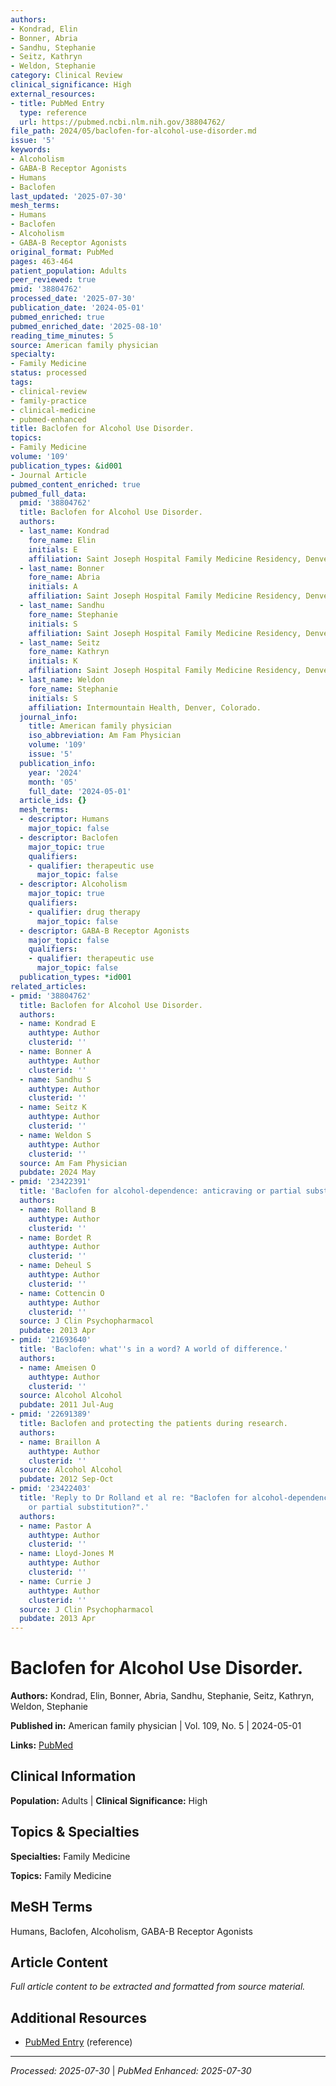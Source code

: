 ```yaml
---
authors:
- Kondrad, Elin
- Bonner, Abria
- Sandhu, Stephanie
- Seitz, Kathryn
- Weldon, Stephanie
category: Clinical Review
clinical_significance: High
external_resources:
- title: PubMed Entry
  type: reference
  url: https://pubmed.ncbi.nlm.nih.gov/38804762/
file_path: 2024/05/baclofen-for-alcohol-use-disorder.md
issue: '5'
keywords:
- Alcoholism
- GABA-B Receptor Agonists
- Humans
- Baclofen
last_updated: '2025-07-30'
mesh_terms:
- Humans
- Baclofen
- Alcoholism
- GABA-B Receptor Agonists
original_format: PubMed
pages: 463-464
patient_population: Adults
peer_reviewed: true
pmid: '38804762'
processed_date: '2025-07-30'
publication_date: '2024-05-01'
pubmed_enriched: true
pubmed_enriched_date: '2025-08-10'
reading_time_minutes: 5
source: American family physician
specialty:
- Family Medicine
status: processed
tags:
- clinical-review
- family-practice
- clinical-medicine
- pubmed-enhanced
title: Baclofen for Alcohol Use Disorder.
topics:
- Family Medicine
volume: '109'
publication_types: &id001
- Journal Article
pubmed_content_enriched: true
pubmed_full_data:
  pmid: '38804762'
  title: Baclofen for Alcohol Use Disorder.
  authors:
  - last_name: Kondrad
    fore_name: Elin
    initials: E
    affiliation: Saint Joseph Hospital Family Medicine Residency, Denver, Colorado.
  - last_name: Bonner
    fore_name: Abria
    initials: A
    affiliation: Saint Joseph Hospital Family Medicine Residency, Denver, Colorado.
  - last_name: Sandhu
    fore_name: Stephanie
    initials: S
    affiliation: Saint Joseph Hospital Family Medicine Residency, Denver, Colorado.
  - last_name: Seitz
    fore_name: Kathryn
    initials: K
    affiliation: Saint Joseph Hospital Family Medicine Residency, Denver, Colorado.
  - last_name: Weldon
    fore_name: Stephanie
    initials: S
    affiliation: Intermountain Health, Denver, Colorado.
  journal_info:
    title: American family physician
    iso_abbreviation: Am Fam Physician
    volume: '109'
    issue: '5'
  publication_info:
    year: '2024'
    month: '05'
    full_date: '2024-05-01'
  article_ids: {}
  mesh_terms:
  - descriptor: Humans
    major_topic: false
  - descriptor: Baclofen
    major_topic: true
    qualifiers:
    - qualifier: therapeutic use
      major_topic: false
  - descriptor: Alcoholism
    major_topic: true
    qualifiers:
    - qualifier: drug therapy
      major_topic: false
  - descriptor: GABA-B Receptor Agonists
    major_topic: false
    qualifiers:
    - qualifier: therapeutic use
      major_topic: false
  publication_types: *id001
related_articles:
- pmid: '38804762'
  title: Baclofen for Alcohol Use Disorder.
  authors:
  - name: Kondrad E
    authtype: Author
    clusterid: ''
  - name: Bonner A
    authtype: Author
    clusterid: ''
  - name: Sandhu S
    authtype: Author
    clusterid: ''
  - name: Seitz K
    authtype: Author
    clusterid: ''
  - name: Weldon S
    authtype: Author
    clusterid: ''
  source: Am Fam Physician
  pubdate: 2024 May
- pmid: '23422391'
  title: 'Baclofen for alcohol-dependence: anticraving or partial substitution?'
  authors:
  - name: Rolland B
    authtype: Author
    clusterid: ''
  - name: Bordet R
    authtype: Author
    clusterid: ''
  - name: Deheul S
    authtype: Author
    clusterid: ''
  - name: Cottencin O
    authtype: Author
    clusterid: ''
  source: J Clin Psychopharmacol
  pubdate: 2013 Apr
- pmid: '21693640'
  title: 'Baclofen: what''s in a word? A world of difference.'
  authors:
  - name: Ameisen O
    authtype: Author
    clusterid: ''
  source: Alcohol Alcohol
  pubdate: 2011 Jul-Aug
- pmid: '22691389'
  title: Baclofen and protecting the patients during research.
  authors:
  - name: Braillon A
    authtype: Author
    clusterid: ''
  source: Alcohol Alcohol
  pubdate: 2012 Sep-Oct
- pmid: '23422403'
  title: 'Reply to Dr Rolland et al re: "Baclofen for alcohol-dependence: anticraving
    or partial substitution?".'
  authors:
  - name: Pastor A
    authtype: Author
    clusterid: ''
  - name: Lloyd-Jones M
    authtype: Author
    clusterid: ''
  - name: Currie J
    authtype: Author
    clusterid: ''
  source: J Clin Psychopharmacol
  pubdate: 2013 Apr
---
```


# Baclofen for Alcohol Use Disorder.

**Authors:** Kondrad, Elin, Bonner, Abria, Sandhu, Stephanie, Seitz, Kathryn, Weldon, Stephanie

**Published in:** American family physician | Vol. 109, No. 5 | 2024-05-01

**Links:** [PubMed](https://pubmed.ncbi.nlm.nih.gov/38804762/)

## Clinical Information

**Population:** Adults | **Clinical Significance:** High

## Topics & Specialties

**Specialties:** Family Medicine

**Topics:** Family Medicine

## MeSH Terms

Humans, Baclofen, Alcoholism, GABA-B Receptor Agonists

## Article Content

*Full article content to be extracted and formatted from source material.*

## Additional Resources

- [PubMed Entry](https://pubmed.ncbi.nlm.nih.gov/38804762/) (reference)

---

*Processed: 2025-07-30* | *PubMed Enhanced: 2025-07-30*
